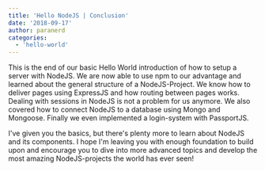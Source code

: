 ```yaml
---
title: 'Hello NodeJS | Conclusion'
date: '2018-09-17'
author: paranerd
categories:
  - 'hello-world'
---
```


This is the end of our basic Hello World introduction of how to setup a server with NodeJS. We are now able to use npm to our advantage and learned about the general structure of a NodeJS-Project. We know how to deliver pages using ExpressJS and how routing between pages works. Dealing with sessions in NodeJS is not a problem for us anymore. We also covered how to connect NodeJS to a database using Mongo and Mongoose. Finally we even implemented a login-system with PassportJS.

I've given you the basics, but there's plenty more to learn about NodeJS and its components. I hope I'm leaving you with enough foundation to build upon and encourage you to dive into more advanced topics and develop the most amazing NodeJS-projects the world has ever seen!
